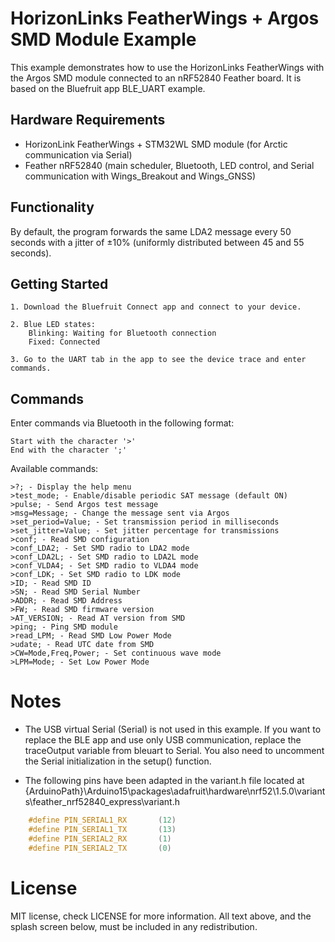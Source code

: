 # HorizonLinks FeatherWings + Argos SMD Module Example

This example demonstrates how to use the HorizonLinks FeatherWings with the Argos SMD module connected to an nRF52840 Feather board. It is based on the Bluefruit app BLE_UART example.
## Hardware Requirements

- HorizonLink FeatherWings + STM32WL SMD module (for Arctic communication via Serial)
- Feather nRF52840 (main scheduler, Bluetooth, LED control, and Serial communication with Wings_Breakout and Wings_GNSS)

## Functionality

By default, the program forwards the same LDA2 message every 50 seconds with a jitter of ±10% (uniformly distributed between 45 and 55 seconds).

## Getting Started

    1. Download the Bluefruit Connect app and connect to your device.

    2. Blue LED states:
        Blinking: Waiting for Bluetooth connection
        Fixed: Connected

    3. Go to the UART tab in the app to see the device trace and enter commands.

## Commands

Enter commands via Bluetooth in the following format:

    Start with the character '>'
    End with the character ';'

Available commands:

    >?; - Display the help menu
    >test_mode; - Enable/disable periodic SAT message (default ON)
    >pulse; - Send Argos test message
    >msg=Message; - Change the message sent via Argos
    >set_period=Value; - Set transmission period in milliseconds
    >set_jitter=Value; - Set jitter percentage for transmissions
    >conf; - Read SMD configuration
    >conf_LDA2; - Set SMD radio to LDA2 mode
    >conf_LDA2L; - Set SMD radio to LDA2L mode
    >conf_VLDA4; - Set SMD radio to VLDA4 mode
    >conf_LDK; - Set SMD radio to LDK mode
    >ID; - Read SMD ID
    >SN; - Read SMD Serial Number
    >ADDR; - Read SMD Address
    >FW; - Read SMD firmware version
    >AT_VERSION; - Read AT version from SMD
    >ping; - Ping SMD module
    >read_LPM; - Read SMD Low Power Mode
    >udate; - Read UTC date from SMD
    >CW=Mode,Freq,Power; - Set continuous wave mode
    >LPM=Mode; - Set Low Power Mode

# Notes

- The USB virtual Serial (Serial) is not used in this example. If you want to replace the BLE app and use only USB communication, replace the traceOutput variable from bleuart to Serial. You also need to uncomment the Serial initialization in the setup() function.

- The following pins have been adapted in the variant.h file located at {ArduinoPath}\Arduino15\packages\adafruit\hardware\nrf52\1.5.0\variants\feather_nrf52840_express\variant.h

```cpp
    #define PIN_SERIAL1_RX       (12)
    #define PIN_SERIAL1_TX       (13)
    #define PIN_SERIAL2_RX       (1)
    #define PIN_SERIAL2_TX       (0)
```

# License

MIT license, check LICENSE for more information. All text above, and the splash screen below, must be included in any redistribution.